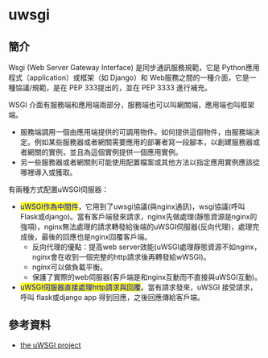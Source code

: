 # uwsgi

## 簡介

Wsgi (Web Server Gateway Interface) 是同步通訊服務規範，它是 Python應用程式（application）或框架（如 Django）和 Web服務之間的一種介面，它是一種協議/規範，是在 PEP 333提出的，並在 PEP 3333 進行補充。

WSGI 介面有服務端和應用端兩部分，服務端也可以叫網關端，應用端也叫框架端。

* 服務端調用一個由應用端提供的可調用物件。如何提供這個物件，由服務端決定。例如某些服務器或者網關需要應用的部署者寫一段腳本，以創建服務器或者網關的實例，並且為這個實例提供一個應用實例。
* 另一些服務器或者網關則可能使用配置檔案或其他方法以指定應用實例應該從哪裡導入或獲取。

有兩種方式配置uWSGI伺服器：

* <mark style="color:blue;">uWSGI作為中間件</mark>，它用到了uwsgi協議(與nginx通訊)，wsgi協議(呼叫Flask或django)。當有客戶端發來請求，nginx先做處理(靜態資源是nginx的強項)，nginx無法處理的請求轉發給後端的uWSGI伺服器(反向代理)，處理完成後，最後的回應也是nginx回覆客戶端。
  * 反向代理的優點：提高web server效能(uWSGI處理靜態資源不如nginx，nginx會在收到一個完整的http請求後再轉發給wWSGI)。
  * nginx可以做負載平衡。
  * 保護了實際的web伺服器(客戶端是和nginx互動而不直接與uWSGI互動)。
* <mark style="color:blue;">uWSGI伺服器直接處理http請求與回覆</mark>。當有請求發來，uWSGI 接受請求，呼叫 flask或django app 得到回應，之後回應傳給客戶端。

## 參考資料

* [the uWSGI project](https://uwsgi-docs.readthedocs.io/en/latest/)
